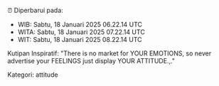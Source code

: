 ⏰ Diperbarui pada:
- WIB: Sabtu, 18 Januari 2025 06.22.14 UTC
- WITA: Sabtu, 18 Januari 2025 07.22.14 UTC
- WIT: Sabtu, 18 Januari 2025 08.22.14 UTC

Kutipan Inspiratif:
"There is no market for YOUR EMOTIONS, so never advertise your FEELINGS just display YOUR ATTITUDE.,."


Kategori: attitude

